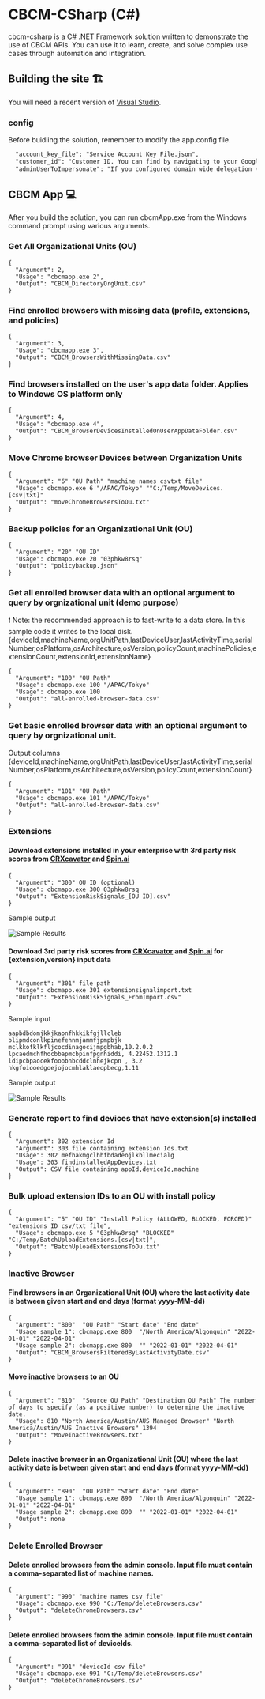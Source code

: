 # CBCM-CSharp (C#)
cbcm-csharp is a [C#](https://docs.microsoft.com/en-us/dotnet/csharp/) .NET Framework solution written to demonstrate the use of CBCM APIs.  You can use it to learn, create, and solve complex use cases through automation and integration.

## Building the site :building_construction:
You will need a recent version of [Visual Studio](https://visualstudio.microsoft.com/).

### config
Before buidling the solution, remember to modify the app.config file.
```xml
  "account_key_file": "Service Account Key File.json",
  "customer_id": "Customer ID. You can find by navigating to your Google Admin Console instance > Account > Account Settings.",
  "adminUserToImpersonate": "If you configured domain wide delegation (DwD), then you will have to provide admin/delegated admin account name."
```

## CBCM App :computer:
After you build the solution, you can run cbcmApp.exe from the Windows command prompt using various arguments.

### Get All Organizational Units (OU)
```
{
  "Argument": 2,
  "Usage": "cbcmapp.exe 2",
  "Output": "CBCM_DirectoryOrgUnit.csv"
}
```
### Find enrolled browsers with missing data (profile, extensions, and policies)
```
{
  "Argument": 3,
  "Usage": "cbcmapp.exe 3",
  "Output": "CBCM_BrowsersWithMissingData.csv"
}
```
### Find browsers installed on the user's app data folder. Applies to Windows OS platform only
```
{
  "Argument": 4,
  "Usage": "cbcmapp.exe 4",
  "Output": "CBCM_BrowserDevicesInstalledOnUserAppDataFolder.csv"
}
```

### Move Chrome browser Devices between Organization Units
```
{
  "Argument": "6" "OU Path" "machine names csvtxt file"
  "Usage": cbcmapp.exe 6 "/APAC/Tokyo" ""C:/Temp/MoveDevices.[csv|txt]"
  "Output": "moveChromeBrowsersToOu.txt"
}
```
### Backup policies for an Organizational Unit (OU)
```
{
  "Argument": "20" "OU ID"
  "Usage": cbcmapp.exe 20 "03phkw8rsq"
  "Output": "policybackup.json"
}
```
### Get all enrolled browser data with an optional argument to query by orgnizational unit (demo purpose)
:exclamation: Note: the recommended approach  is to fast-write to a data store. In this sample code it writes to the local disk.
{deviceId,machineName,orgUnitPath,lastDeviceUser,lastActivityTime,serialNumber,osPlatform,osArchitecture,osVersion,policyCount,machinePolicies,extensionCount,extensionId,extensionName}
```
{
  "Argument": "100" "OU Path"
  "Usage": cbcmapp.exe 100 "/APAC/Tokyo"
  "Usage": cbcmapp.exe 100
  "Output": "all-enrolled-browser-data.csv"
}
```
### Get basic enrolled browser data with an optional argument to query by orgnizational unit. 
Output columns {deviceId,machineName,orgUnitPath,lastDeviceUser,lastActivityTime,serialNumber,osPlatform,osArchitecture,osVersion,policyCount,extensionCount}
```
{
  "Argument": "101" "OU Path"
  "Usage": cbcmapp.exe 101 "/APAC/Tokyo"
  "Output": "all-enrolled-browser-data.csv"
}
```

### Extensions
#### Download extensions installed in your enterprise with 3rd party risk scores from [CRXcavator](https://crxcavator.io/) and [Spin.ai](https://spin.ai/platform/google-workspace/apps-security/)
```
{
  "Argument": "300" OU ID (optional)
  "Usage": cbcmapp.exe 300 03phkw8rsq
  "Output": "ExtensionRiskSignals_[OU ID].csv"
}
```
Sample output

![Sample Results](../../../blob/main/docs/ExtensionRiskSignals_FromOU.PNG)

#### Download  3rd party risk scores from [CRXcavator](https://crxcavator.io/) and [Spin.ai](https://spin.ai/platform/google-workspace/apps-security/) for {extension,version} input data
```
{
  "Argument": "301" file path
  "Usage": cbcmapp.exe 301 extensionsignalimport.txt
  "Output": "ExtensionRiskSignals_FromImport.csv"
}
```
Sample input
```
aapbdbdomjkkjkaonfhkkikfgjllcleb
blipmdconlkpinefehnmjammfjpmpbjk
mclkkofklkfljcocdinagocijmpgbhab,10.2.0.2
lpcaedmchfhocbbapmcbpinfpgnhiddi, 4.22452.1312.1
ldipcbpaocekfooobnbcddclnhejkcpn , 3.2
hkgfoiooedgoejojocmhlaklaeopbecg,1.11
```
Sample output

![Sample Results](../../../blob/main/docs/ExtensionRiskSignals_FromImport.PNG)

### Generate report to find devices that have extension(s) installed
```
{
  "Argument": 302 extension Id
  "Argument": 303 file containing extension Ids.txt
  "Usage": 302 mefhakmgclhhfbdadeojlkbllmecialg
  "Usage": 303 findinstalledAppDevices.txt
  "Output": CSV file containing appId,deviceId,machine
}
```

### Bulk upload extension IDs to an OU with install policy
```
{
  "Argument": "5" "OU ID" "Install Policy (ALLOWED, BLOCKED, FORCED)" "extensions ID csv/txt file",
  "Usage": cbcmapp.exe 5 "03phkw8rsq" "BLOCKED" "C:/Temp/BatchUploadExtensions.[csv|txt]",
  "Output": "BatchUploadExtensionsToOu.txt"
}
```

### Inactive Browser
#### Find browsers in an Organizational Unit (OU) where the last activity date is between given start and end days (format yyyy-MM-dd)
```
{
  "Argument": "800"  "OU Path" "Start date" "End date"
  "Usage sample 1": cbcmapp.exe 800  "/North America/Algonquin" "2022-01-01" "2022-04-01"
  "Usage sample 2": cbcmapp.exe 800  "" "2022-01-01" "2022-04-01"
  "Output": "CBCM_BrowsersFilteredByLastActivityDate.csv"
}
```
#### Move inactive browsers to an OU
```
{
  "Argument": "810"  "Source OU Path" "Destination OU Path" The number of days to specify (as a positive number) to determine the inactive date.
  "Usage": 810 "North America/Austin/AUS Managed Browser" "North America/Austin/AUS Inactive Browsers" 1394
  "Output": "MoveInactiveBrowsers.txt"
}
```
#### Delete inactive browser in an Organizational Unit (OU) where the last activity date is between given start and end days (format yyyy-MM-dd)
```
{
  "Argument": "890"  "OU Path" "Start date" "End date"
  "Usage sample 1": cbcmapp.exe 890  "/North America/Algonquin" "2022-01-01" "2022-04-01"
  "Usage sample 2": cbcmapp.exe 890  "" "2022-01-01" "2022-04-01"
  "Output": none
}
```
### Delete Enrolled Browser
#### Delete enrolled browsers from the admin console. Input file must contain a comma-separated list of machine names.
```
{
  "Argument": "990" "machine names csv file"
  "Usage": cbcmapp.exe 990 "C:/Temp/deleteBrowsers.csv"
  "Output": "deleteChromeBrowsers.csv"
}
```
#### Delete enrolled browsers from the admin console. Input file must contain a comma-separated list of deviceIds.
```
{
  "Argument": "991" "deviceId csv file"
  "Usage": cbcmapp.exe 991 "C:/Temp/deleteBrowsers.csv"
  "Output": "deleteChromeBrowsers.csv"
}
```
